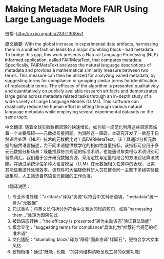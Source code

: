 # Making Metadata More FAIR Using Large Language Models

链接: http://arxiv.org/abs/2307.13085v1

原文摘要:
With the global increase in experimental data artifacts, harnessing them in a
unified fashion leads to a major stumbling block - bad metadata. To bridge this
gap, this work presents a Natural Language Processing (NLP) informed
application, called FAIRMetaText, that compares metadata. Specifically,
FAIRMetaText analyzes the natural language descriptions of metadata and
provides a mathematical similarity measure between two terms. This measure can
then be utilized for analyzing varied metadata, by suggesting terms for
compliance or grouping similar terms for identification of replaceable terms.
The efficacy of the algorithm is presented qualitatively and quantitatively on
publicly available research artifacts and demonstrates large gains across
metadata related tasks through an in-depth study of a wide variety of Large
Language Models (LLMs). This software can drastically reduce the human effort
in sifting through various natural language metadata while employing several
experimental datasets on the same topic.

中文翻译:
随着全球实验数据资源的快速增长，如何统一规范化利用这些资源面临着一个主要障碍——元数据质量问题。为消除这一障碍，本研究开发了一款基于自然语言处理（NLP）技术的元数据比对工具FAIRMetaText。该工具通过分析元数据的自然语言描述，为不同术语提供数学化的相似性度量指标。该指标可应用于多元元数据分析场景：既能推荐符合规范的标准术语，也能通过聚类相似术语识别可替换词汇。我们基于公开研究数据资源，采用定性与定量相结合的方法验证算法效能，并通过系统评估多种大语言模型（LLM）在元数据相关任务中的表现，证实其能显著提升处理效率。该软件可大幅降低科研人员在整合同一主题下多组实验数据集时，人工筛选自然语言元数据的工作负担。

（翻译说明：
1. 专业术语处理："artifacts"译为"资源"以符合中文科研语境，"metadata"统一译为"元数据"
2. 句式重构：将英文长句拆分为符合中文表达习惯的短句，如将"harnessing them..."处理为因果句式
3. 被动语态转换："the efficacy is presented"转为主动语态"验证算法效能"
4. 概念显化："suggesting terms for compliance"具体化为"推荐符合规范的标准术语"
5. 文化适配："stumbling block"译为"障碍"而非直译"绊脚石"，更符合学术文本风格
6. 逻辑衔接：通过"既能...也能..."的并列结构清晰呈现工具的双重功能）
